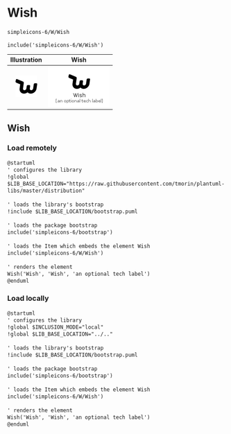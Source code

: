 # Wish


```text
simpleicons-6/W/Wish
```

```text
include('simpleicons-6/W/Wish')
```



| Illustration | Wish |
| :---: | :---: |
| ![illustration for Illustration](../../simpleicons-6/W/Wish.png) | ![illustration for Wish](../../simpleicons-6/W/Wish.Local.png) |




## Wish

### Load remotely
```plantuml
@startuml
' configures the library
!global $LIB_BASE_LOCATION="https://raw.githubusercontent.com/tmorin/plantuml-libs/master/distribution"

' loads the library's bootstrap
!include $LIB_BASE_LOCATION/bootstrap.puml

' loads the package bootstrap
include('simpleicons-6/bootstrap')

' loads the Item which embeds the element Wish
include('simpleicons-6/W/Wish')

' renders the element
Wish('Wish', 'Wish', 'an optional tech label')
@enduml
```

### Load locally
```plantuml
@startuml
' configures the library
!global $INCLUSION_MODE="local"
!global $LIB_BASE_LOCATION="../.."

' loads the library's bootstrap
!include $LIB_BASE_LOCATION/bootstrap.puml

' loads the package bootstrap
include('simpleicons-6/bootstrap')

' loads the Item which embeds the element Wish
include('simpleicons-6/W/Wish')

' renders the element
Wish('Wish', 'Wish', 'an optional tech label')
@enduml
```

